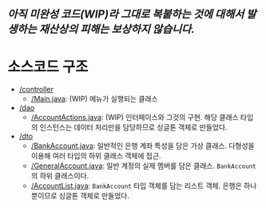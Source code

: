 ## _아직 미완성 코드(WIP)라 그대로 복붙하는 것에 대해서 발생하는 재산상의 피해는 보상하지 않습니다._



# 소스코드 구조

- [/controller](/999999_ETC/1_java/exercises/221119_interfaces_example/controller/)
    - [/Main.java](/999999_ETC/1_java/exercises/221119_interfaces_example/controller/Main.java): (WIP) 메뉴가 실행되는 클래스
- [/dao](/999999_ETC/1_java/exercises/221119_interfaces_example/dao/)
    - [/AccountActions.java](/999999_ETC/1_java/exercises/221119_interfaces_example/dao/AccountActions.java): (WIP) 인터페이스와 그것의 구현. 해당 클래스 타입의 인스턴스는 데이터 처리만을 담당하므로 싱글톤 객체로 만들었다.
- [/dto](/999999_ETC/1_java/exercises/221119_interfaces_example/dto/)
    - [/BankAccount.java](/999999_ETC/1_java/exercises/221119_interfaces_example/dto/BankAccount.java): 일반적인 은행 계좌 특성을 담은 가상 클래스. 다형성을 이용해 여러 타입의 하위 클래스 객체에 접근.
    - [/GeneralAccount.java](/999999_ETC/1_java/exercises/221119_interfaces_example/dto/GeneralAccount.java): 일반 계정의 실제 멤버를 담은 클래스. `BankAccount`의 하위 클래스이다.
    - [/AccountList.java](/999999_ETC/1_java/exercises/221119_interfaces_example/dto/AccountList.java): `BankAccount` 타입 객체를 담는 리스트 객체. 은행은 하나뿐이므로 싱글톤 객체로 만들었다.